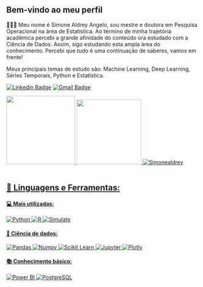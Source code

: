 ## Bem-vindo ao meu perfil 

👱🏼‍♀️ Meu nome é Simone Aldrey Angelo, sou mestre e doutora em Pesquisa Operacional na área de Estatística. Ao término de minha trajetória acadêmica percebi a grande afinidade do conteúdo ora estudado com a Ciência de Dados. Assim, sigo estudando esta ampla área do conhecimento. Percebi que tudo é uma continuação de saberes, vamos em frente!

Meus principais temas de estudo são: Machine Learning, Deep Learning, Séries Temporais, Python e Estatística.

[![Linkedin Badge](https://img.shields.io/badge/-LinkedIn-blue?style=flat-square&logo=Linkedin&logoColor=white&link=https://https://www.linkedin.com/in/simoneangelo/)](https:/https://www.linkedin.com/in/simoneangelo/)
[![Gmail Badge](https://img.shields.io/badge/-Gmail-red?style=flat-square&logo=Gmail&logoColor=white&link=simonealdrey@gmail.com)](simonealdrey@gmail.com)



 <div>
  <a href="https://github.com/Simonealdrey">
  <img height="180em" src="https://github-readme-stats.vercel.app/api?username=Simonealdrey&show_icons=true&theme=dracula&include_all_commits=true&count_private=true"/>
  <img height="170em" src="https://github-readme-stats.vercel.app/api/top-langs/?username=Simonealdrey&layout=compact&langs_count=7&theme=dracula"/>
    <img src="https://komarev.com/ghpvc/?username=Simonealdrey&color=green" alt="Simonealdrey" />
</div>
<div style="display: inline_block"><br>

 ## 🚀 **Linguagens e Ferramentas:**

 #### 💻 Mais utilizadas:
 ![Python](https://img.shields.io/badge/-Python-black?style=flat-square&logo=Python)
 ![R](https://img.shields.io/badge/-R-black?style=flat-square&logo=R)
 ![Simulate](https://img.shields.io/badge/-Simulate-black?style=flat-square&logo=Simulate)
  
 #### 🎲 Ciência de dados:
 ![Pandas](https://img.shields.io/badge/-Pandas-black?style=flat-square&logo=Pandas)
 ![Numpy](https://img.shields.io/badge/-Numpy-black?style=flat-square&logo=Numpy)
 ![Scikit Learn](https://img.shields.io/badge/-Scikit%20Learn-black?style=flat-square&logo=scikit-learn)
 ![Jupyter](https://img.shields.io/badge/-Jupyter-black?style=flat-square&logo=Jupyter)
 ![Plotly](https://img.shields.io/badge/-Plotly-black?style=flat-square&logo=Plotly)

 #### 📚 Conhecimento básico:
 ![Power BI](https://img.shields.io/badge/-Power%20BI-black?style=plastic&logo=Power-BI)
 ![PostgreSQL](https://img.shields.io/badge/-PostgreSQL-black?style=flat-square&logo=PostgreSQL) 


 
  

